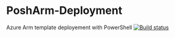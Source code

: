 # PoshArm-Deployment
Azure Arm template deployement with PowerShell
[![Build status](https://sybersphere.visualstudio.com/PoshArmDeployment/_apis/build/status/PoshArmDeployment-CI)](https://sybersphere.visualstudio.com/PoshArmDeployment/_build/latest?definitionId=5)
